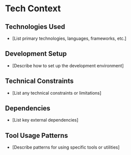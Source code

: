 # Tech Context

## Technologies Used

- [List primary technologies, languages, frameworks, etc.]

## Development Setup

- [Describe how to set up the development environment]

## Technical Constraints

- [List any technical constraints or limitations]

## Dependencies

- [List key external dependencies]

## Tool Usage Patterns

- [Describe patterns for using specific tools or utilities]
